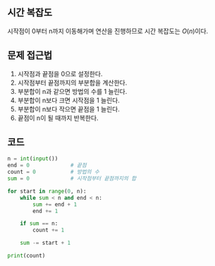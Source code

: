 ## 시간 복잡도
시작점이 0부터 n까지 이동해가며 연산을 진행하므로 시간 복잡도는 $O(n)$이다.

## 문제 접근법
1. 시작점과 끝점을 0으로 설정한다.
2. 시작점부터 끝점까지의 부분합을 계산한다. 
3. 부분합이 n과 같으면 방법의 수를 1 늘린다. 
4. 부분합이 n보다 크면 시작점을 1 늘린다. 
5. 부분합이 n보다 작으면 끝점을 1 늘린다. 
6. 끝점이 n이 될 때까지 반복한다. 

## 코드

```python
n = int(input())    
end = 0             # 끝점
count = 0           # 방법의 수
sum = 0             # 시작점부터 끝점까지의 합

for start in range(0, n):
    while sum < n and end < n:
        sum += end + 1
        end += 1

    if sum == n:
        count += 1

    sum -= start + 1

print(count)
```